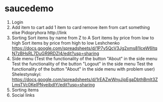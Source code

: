 # saucedemo
1. Login
2. Add item to cart
add 1 item to card
remove item from cart
something else
Pidopryhora http://link
3. Sorting
  Sort items by name from Z to A
  Sort items by price from low to high
  Sort items by price from high to low
  Leshchenko https://docs.google.com/spreadsheets/d/1P7y5QcV3Jg2xms81lceW6ltqN7zBHsRL7DuGR9RDZI4/edit?usp=sharing
5. Side menu
    (Test the functionality of the button "About" in the side menu
    Test the functionality of the button "Logout" in the side menu
    Test the functionality of the button "About" in the side menu with problem user)
    Shelestynskyi: https://docs.google.com/spreadsheets/d/1rEAZwWnyJipEgaDbthBmlt3ZLmsTVc0KeIPNyeibdIY/edit?usp=sharing 
6. Sorting items
7. Social links
